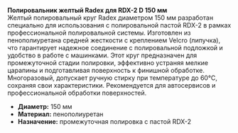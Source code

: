 **Полировальник желтый Radex для RDX-2 D 150 мм**  
Желтый полировальный круг Radex диаметром 150 мм разработан специально для использования с полировальной пастой RDX-2 в рамках профессиональной полировальной системы. Изготовлен из пенополиуретана средней жесткости с креплением Velcro (липучка), что гарантирует надежное соединение с полировальной подложкой и удобство в работе с машинками. Этот круг предназначен для промежуточной стадии полировки, эффективно устраняя мелкие царапины и подготавливая поверхность к финишной обработке. Многоразовый, допускает ручную стирку при температуре до 60°C, сохраняя свои характеристики. Рекомендуется для автосервисов и профессиональной обработки поверхностей.  
- **Диаметр:** 150 мм  
- **Материал:** пенополиуретан  
- **Назначение:** промежуточная полировка с пастой RDX-2  



